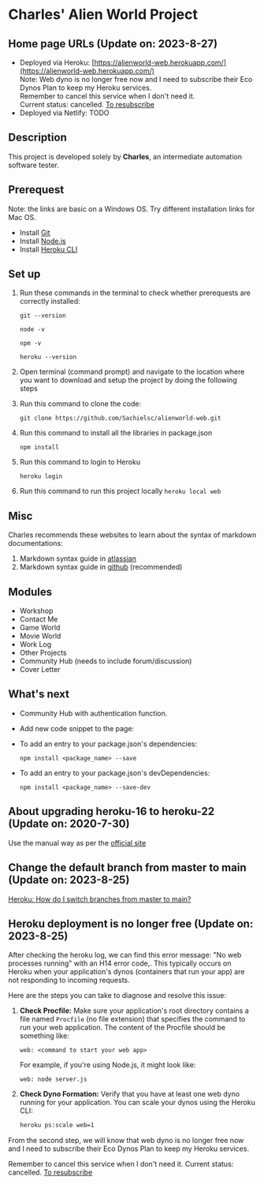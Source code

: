 # Charles' Alien World Project

## Home page URLs (Update on: 2023-8-27)
- Deployed via Heroku: [https://alienworld-web.herokuapp.com/](https://alienworld-web.herokuapp.com/)</br>
Note: Web dyno is no longer free now and I need to subscribe their Eco Dynos Plan to keep my Heroku services.</br>
Remember to cancel this service when I don't need it.</br>
Current status: cancelled. [To resubscribe](https://dashboard.heroku.com/account/billing)
- Deployed via Netlify: TODO

## Description
This project is developed solely by **Charles**, an intermediate automation software tester.

## Prerequest
Note: the links are basic on a Windows OS. Try different installation links for Mac OS.
* Install [Git](https://git-scm.com/downloads)
* Install [Node.js](https://nodejs.org/en/)
* Install [Heroku CLI](https://devcenter.heroku.com/articles/heroku-cli#download-and-install)

## Set up
1. Run these commands in the terminal to check whether prerequests are correctly installed:

   `git --version`
   
   `node -v`
   
   `npm -v`
   
   `heroku --version`
2. Open terminal (command prompt) and navigate to the location where you want to download and setup the project by doing the following steps
3. Run this command to clone the code:

   `git clone https://github.com/Sachielsc/alienworld-web.git`
4. Run this command to install all the libraries in package.json

   `npm install`
5. Run this command to login to Heroku

   `heroku login`
6. Run this command to run this project locally
   `heroku local web`

## Misc
Charles recommends these websites to learn about the syntax of markdown documentations:
1. Markdown syntax guide in [atlassian](https://confluence.atlassian.com/bitbucketserver/markdown-syntax-guide-776639995.html)
2. Markdown syntax guide in [github](https://guides.github.com/features/mastering-markdown/#examples) (recommended)

## Modules

* Workshop
* Contact Me
* Game World
* Movie World
* Work Log
* Other Projects
* Community Hub (needs to include forum/discussion)
* Cover Letter

## What's next
* Community Hub with authentication function.
* Add new code snippet to the page:
* To add an entry to your package.json's dependencies:

  `npm install <package_name> --save`
* To add an entry to your package.json's devDependencies:

  `npm install <package_name> --save-dev`

## About upgrading heroku-16 to heroku-22 (Update on: 2020-7-30)
Use the manual way as per the [official site](https://devcenter.heroku.com/articles/upgrading-to-the-latest-stack#manually-created-test-app)

## Change the default branch from master to main (Update on: 2023-8-25)
[Heroku: How do I switch branches from master to main?](https://help.heroku.com/O0EXQZTA/how-do-i-switch-branches-from-master-to-main)

## Heroku deployment is no longer free (Update on: 2023-8-25)
After checking the heroku log, we can find this error message: "No web processes running" with an H14 error code,. This typically occurs on Heroku when your application's dynos (containers that run your app) are not responding to incoming requests.

Here are the steps you can take to diagnose and resolve this issue:

1. **Check Procfile:**
   Make sure your application's root directory contains a file named `Procfile` (no file extension) that specifies the command to run your web application. The content of the Procfile should be something like:

   ```
   web: <command to start your web app>
   ```

   For example, if you're using Node.js, it might look like:

   ```
   web: node server.js
   ```

2. **Check Dyno Formation:**
   Verify that you have at least one web dyno running for your application. You can scale your dynos using the Heroku CLI:

   ```bash
   heroku ps:scale web=1
   ```

From the second step, we will know that web dyno is no longer free now and I need to subscribe their Eco Dynos Plan to keep my Heroku services.

Remember to cancel this service when I don't need it.
Current status: cancelled. [To resubscribe](https://dashboard.heroku.com/account/billing)